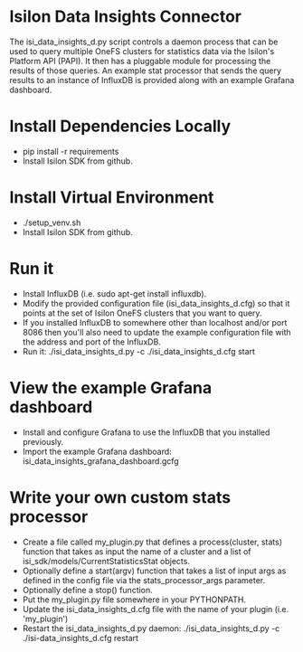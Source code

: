 # Isilon Data Insights Connector
The isi_data_insights_d.py script controls a daemon process that can be used to query multiple OneFS clusters for statistics data via the Isilon's Platform API (PAPI). It then has a pluggable module for processing the results of those queries. An example stat processor that sends the query results to an instance of InfluxDB is provided along with an example Grafana dashboard.

# Install Dependencies Locally
* pip install -r requirements
* Install Isilon SDK from github.

# Install Virtual Environment
* ./setup_venv.sh
* Install Isilon SDK from github.

# Run it
* Install InfluxDB (i.e. sudo apt-get install influxdb).
* Modify the provided configuration file (isi_data_insights_d.cfg) so that it points at the set of Isilon OneFS clusters that you want to query.
* If you installed InfluxDB to somewhere other than localhost and/or port 8086 then you'll also need to update the example configuration file with the address and port of the InfluxDB.
* Run it: ./isi_data_insights_d.py -c ./isi_data_insights_d.cfg start

# View the example Grafana dashboard
* Install and configure Grafana to use the InfluxDB that you installed previously.
* Import the example Grafana dashboard: isi_data_insights_grafana_dashboard.gcfg

# Write your own custom stats processor
* Create a file called my_plugin.py that defines a process(cluster, stats) function that takes as input the name of a cluster and a list of isi_sdk/models/CurrentStatisticsStat objects.
* Optionally define a start(argv) function that takes a list of input args as defined in the config file via the stats_processor_args parameter.
* Optionally define a stop() function.
* Put the my_plugin.py file somewhere in your PYTHONPATH.
* Update the isi_data_insights_d.cfg file with the name of your plugin (i.e. 'my_plugin')
* Restart the isi_data_insights_d.py daemon: ./isi_data_insights_d.py -c ./isi-data_insights_d.cfg restart
